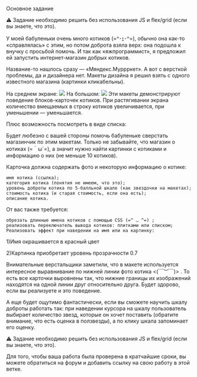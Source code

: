 Основное задание

 ⚠️ Задание необходимо решить без использования JS и flex/grid (если вы знаете, что это). 

У моей бабуленьки очень много котиков (=^･ｪ･^=), обычно она как-то «справлялась» с этим, но потом доброта взяла верх: она подошла к внучку с просьбой помочь. И так как «яжпрограммист», я предложил ей запустить интернет-магазин добрых котиков.

Название-то нашлось сразу — «Мяндекс.Муррркет». А вот с версткой проблемы, да и дизайнера нет. Макеты дизайна я решил взять с одного известного магазина (картинки кликабельны).

На среднем экране:
![](https://d3c33hcgiwev3.cloudfront.net/imageAssetProxy.v1/UG594FtMEeejtgqYK5OBTg_153db2c80f54771939004f6d553175fb_1.PNG?expiry=1620000000000&hmac=nfb5N2mzZLT_LwuLM8vrsSkg5nszCPG0zXeawHHCJhw)
На большом:
![](https://d3c33hcgiwev3.cloudfront.net/imageAssetProxy.v1/YQ5SRltMEee7Ng519iSOCg_e7692ff3bc7b446c5f702bc765e423e6_2.png?expiry=1620000000000&hmac=nPaHPHM7dwXXGAOkCEyENniQ9X82PZAydVxwCTGfw0o)
Эти макеты демонстрируют поведение блоков-карточек котиков. При растягивании экрана количество вмещаемых в строку котиков увеличивается, при уменьшении — уменьшается. 

 

Плюс возможность посмотреть в виде списка:

Будет любезно с вашей стороны помочь бабуленьке сверстать магазинчик по этим макетам. Только не забывайте, что магазин о котиках (=｀ω´=), а значит нужно найти картинки с котиками и информацию о них (не меньше 10 котиков).

Карточка должна содержать фото и некоторую информацию о котике:

    имя котика (ссылка);
    категория котика (понятия не имеем, что это);
    уровень доброты котика по 5-балльной шкале (как звездочки на макетах);
    стоимость котика (и старая стоимость, если она есть);
    описание котика.

От вас также требуется:

    обрезать длинные имена котиков с помощью CSS (=^ ◡ ^=) ;
    реализовать переключатель вывода котиков: плитками или списком;
    Реализовать эффект при наведении на имя или на картинку:

1)Имя окрашивается в красный цвет

2)Картинка приобретает уровень прозрачности 0.7

   

Внимательные верстальщики заметили, что в макете используется интересное выравнивание по нижней линии фото котика <(￣︶￣)> . То есть все карточки выровнены так, что нижние границы их изображений находятся на одной линии друг относительно друга. Будет здорово, если вы реализуете и это поведение.

А еще будет ощутимо фантастически, если вы сможете научить шкалу доброты работать так: при наведении курсора на шкалу пользователь выбирает количество звезд, которые он хочет поставить (обратите внимание, что есть оценка в ползвезды), а по клику шкала запоминает его оценку.

 ⚠️ Задание необходимо решить без использования JS и flex/grid (если вы знаете, что это).

Для того, чтобы ваша работа была проверена в кратчайшие сроки, вы можете обратиться на форум и добавить ссылку на свою работу в этой ветке.